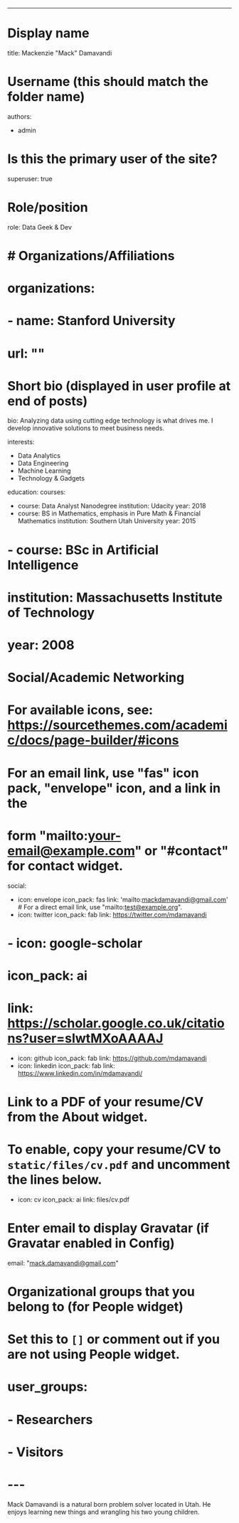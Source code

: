 ---
# Display name
title: Mackenzie "Mack" Damavandi

# Username (this should match the folder name)
authors:
- admin

# Is this the primary user of the site?
superuser: true

# Role/position
role: Data Geek & Dev

# # Organizations/Affiliations
# organizations:
# - name: Stanford University
#   url: ""

# Short bio (displayed in user profile at end of posts)
bio: Analyzing data using cutting edge technology is what drives me. I develop innovative solutions to meet business needs.

interests:
- Data Analytics
- Data Engineering
- Machine Learning
- Technology & Gadgets

education:
  courses:
  - course: Data Analyst Nanodegree
    institution: Udacity
    year: 2018
  - course: BS in Mathematics, emphasis in Pure Math & Financial Mathematics
    institution: Southern Utah University
    year: 2015
  # - course: BSc in Artificial Intelligence
  #   institution: Massachusetts Institute of Technology
  #   year: 2008

# Social/Academic Networking
# For available icons, see: https://sourcethemes.com/academic/docs/page-builder/#icons
#   For an email link, use "fas" icon pack, "envelope" icon, and a link in the
#   form "mailto:your-email@example.com" or "#contact" for contact widget.
social:
- icon: envelope
  icon_pack: fas
  link: 'mailto:mackdamavandi@gmail.com'  # For a direct email link, use "mailto:test@example.org".
- icon: twitter
  icon_pack: fab
  link: https://twitter.com/mdamavandi
# - icon: google-scholar
#   icon_pack: ai
#   link: https://scholar.google.co.uk/citations?user=sIwtMXoAAAAJ
- icon: github
  icon_pack: fab
  link: https://github.com/mdamavandi
- icon: linkedin
  icon_pack: fab
  link: https://www.linkedin.com/in/mdamavandi/
# Link to a PDF of your resume/CV from the About widget.
# To enable, copy your resume/CV to `static/files/cv.pdf` and uncomment the lines below.
- icon: cv
  icon_pack: ai
  link: files/cv.pdf

# Enter email to display Gravatar (if Gravatar enabled in Config)
email: "mack.damavandi@gmail.com"

# Organizational groups that you belong to (for People widget)
#   Set this to `[]` or comment out if you are not using People widget.
# user_groups:
# - Researchers
# - Visitors
# ---

Mack Damavandi is a natural born problem solver located in Utah. He enjoys learning new things and wrangling his two young children. 
